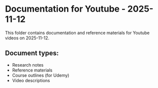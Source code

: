 # Documentation for Youtube - 2025-11-12

This folder contains documentation and reference materials for Youtube videos on 2025-11-12.

## Document types:
- Research notes
- Reference materials
- Course outlines (for Udemy)
- Video descriptions
